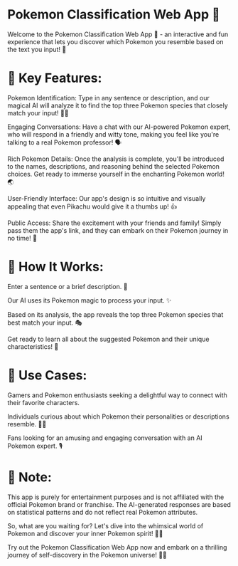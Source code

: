 # Pokemon Classification Web App 🚀
Welcome to the Pokemon Classification Web App 🌟 - an interactive and fun experience that lets you discover which Pokemon you resemble based on the text you input! 🎉

# 🌈 Key Features:
Pokemon Identification: Type in any sentence or description, and our magical AI will analyze it to find the top three Pokemon species that closely match your input! 🧙‍♂️

Engaging Conversations: Have a chat with our AI-powered Pokemon expert, who will respond in a friendly and witty tone, making you feel like you're talking to a real Pokemon professor! 🗣️

Rich Pokemon Details: Once the analysis is complete, you'll be introduced to the names, descriptions, and reasoning behind the selected Pokemon choices. Get ready to immerse yourself in the enchanting Pokemon world! 🌏

User-Friendly Interface: Our app's design is so intuitive and visually appealing that even Pikachu would give it a thumbs up! 👍

Public Access: Share the excitement with your friends and family! Simply pass them the app's link, and they can embark on their Pokemon journey in no time! 💌

# 🎯 How It Works:
Enter a sentence or a brief description. 📝

Our AI uses its Pokemon magic to process your input. ✨

Based on its analysis, the app reveals the top three Pokemon species that best match your input. 🎭

Get ready to learn all about the suggested Pokemon and their unique characteristics! 🤩

# 🎈 Use Cases:
Gamers and Pokemon enthusiasts seeking a delightful way to connect with their favorite characters.

Individuals curious about which Pokemon their personalities or descriptions resemble. 🕵️‍♂️

Fans looking for an amusing and engaging conversation with an AI Pokemon expert. 🎙️
# 📢 Note:
This app is purely for entertainment purposes and is not affiliated with the official Pokemon brand or franchise. The AI-generated responses are based on statistical patterns and do not reflect real Pokemon attributes.

So, what are you waiting for? Let's dive into the whimsical world of Pokemon and discover your inner Pokemon spirit! 🎉💫

Try out the Pokemon Classification Web App now and embark on a thrilling journey of self-discovery in the Pokemon universe! 🌟🐾
